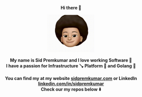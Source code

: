 <p align="center">
    <b>Hi there 👋</b>
</p>

<p align="center">
  <img src="src/memoji.gif" width=150/>
</p>

<p align="center">
    <b>My name is Sid Premkumar and I love working Software 🦾</b>
    <br/>
    <b>I have a passion for Infrastructure 🪠 Platform 🚉 and Golang 🐹</b>
    <br/>
    <br/>
    <b>You can find my at my website <a href="https://sidpremkumar.com">sidpremkumar.com</a> or LinkedIn <a href="https://www.linkedin.com/in/sidpremkumar/">linkedin.com/in/sidpremkumar</a></b>
    <br/>
    <b>Check our my repos below ⬇️</b>
</p>

